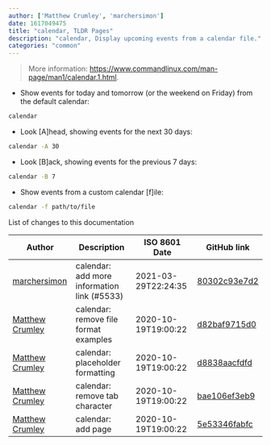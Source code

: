 ```yaml
---
author: ['Matthew Crumley', 'marchersimon']
date: 1617049475
title: "calendar, TLDR Pages"
description: "calendar, Display upcoming events from a calendar file."
categories: "common"
---
```

> More information: <https://www.commandlinux.com/man-page/man1/calendar.1.html>.

- Show events for today and tomorrow (or the weekend on Friday) from the default calendar:

```bash
calendar
```

- Look [A]head, showing events for the next 30 days:

```bash
calendar -A 30
```

- Look [B]ack, showing events for the previous 7 days:

```bash
calendar -B 7
```

- Show events from a custom calendar [f]ile:

```bash
calendar -f path/to/file
```
List of changes to this documentation


Author | Description | ISO 8601 Date | GitHub link
------|-----|-----|-----
[marchersimon](mailto:50295997+marchersimon@users.noreply.github.com) | calendar: add more information link (#5533) | 2021-03-29T22:24:35 | [80302c93e7d2](https://github.com/tldr-pages/tldr/commit/80302c93e7d23bbe4dff2282f63ea5e3ffff9820)
[Matthew Crumley](mailto:email@matthewcrumley.com) | calendar: remove file format examples | 2020-10-19T19:00:22 | [d82baf9715d0](https://github.com/tldr-pages/tldr/commit/d82baf9715d0a44138c5a7ea24888c7ad6a21fb2)
[Matthew Crumley](mailto:email@matthewcrumley.com) | calendar: placeholder formatting | 2020-10-19T19:00:22 | [d8838aacfdfd](https://github.com/tldr-pages/tldr/commit/d8838aacfdfd373408b455847ba9ec077738cfbf)
[Matthew Crumley](mailto:email@matthewcrumley.com) | calendar: remove tab character | 2020-10-19T19:00:22 | [bae106ef3eb9](https://github.com/tldr-pages/tldr/commit/bae106ef3eb991670495a177ff3da90b9cfedbf0)
[Matthew Crumley](mailto:email@matthewcrumley.com) | calendar: add page | 2020-10-19T19:00:22 | [5e53346fabfc](https://github.com/tldr-pages/tldr/commit/5e53346fabfcd4052968b5322a38ac94d2f35360)

